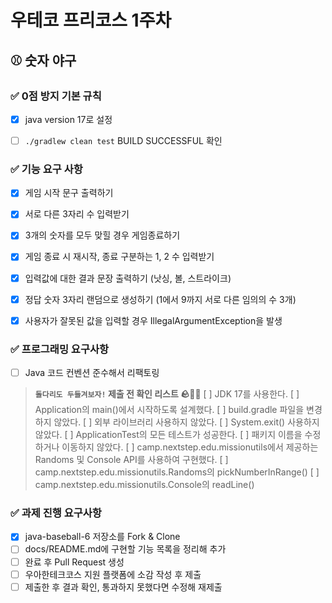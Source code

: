 # 우테코 프리코스 1주차

## ⚾️ 숫자 야구

### ✅ 0점 방지 기본 규칙
- [x] java version 17로 설정
- [ ] `./gradlew clean test` BUILD SUCCESSFUL 확인


### ✅ 기능 요구 사항
- [x] 게임 시작 문구 출력하기
- [x] 서로 다른 3자리 수 입력받기
- [x] 3개의 숫자를 모두 맞힐 경우 게임종료하기
- [x] 게임 종료 시 재시작, 종료 구분하는 1, 2 수 입력받기
- [x] 입력값에 대한 결과 문장 출력하기 (낫싱, 볼, 스트라이크)
- [x] 정답 숫자 3자리 랜덤으로 생성하기 (1에서 9까지 서로 다른 임의의 수 3개)
- [x] 사용자가 잘못된 값을 입력할 경우 IllegalArgumentException을 발생


### ✅ 프로그래밍 요구사항
- [ ] Java 코드 컨벤션 준수해서 리팩토링
> **`돌다리도 두들겨보자!` 제출 전 확인 리스트 🪨👊🏻**
> [ ] JDK 17를 사용한다.
> [ ] Application의 main()에서 시작하도록 설계했다.
> [ ] build.gradle 파일을 변경하지 않았다.
> [ ] 외부 라이브러리 사용하지 않았다.
> [ ] System.exit() 사용하지 않았다.
> [ ] ApplicationTest의 모든 테스트가 성공한다.
> [ ] 패키지 이름을 수정하거나 이동하지 않았다.
> [ ] camp.nextstep.edu.missionutils에서 제공하는 Randoms 및 Console API를 사용하여 구현했다.
>   [ ] camp.nextstep.edu.missionutils.Randoms의 pickNumberInRange()
>   [ ] camp.nextstep.edu.missionutils.Console의 readLine()
 

### ✅ 과제 진행 요구사항
- [x] java-baseball-6 저장소를 Fork & Clone
- [ ] docs/README.md에 구현할 기능 목록을 정리해 추가
- [ ] 완료 후 Pull Request 생성
- [ ] 우아한테크코스 지원 플랫폼에 소감 작성 후 제출
- [ ] 제출한 후 결과 확인, 통과하지 못했다면 수정해 재제출
